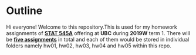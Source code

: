 # Outline
Hi everyone! Welcome to this repository.This is used for my homework assignments of **[STAT 545A](https://stat545.stat.ubc.ca/)** offering at **UBC** during **2019W** term 1. There will be **[five assignments](https://stat545.stat.ubc.ca/evaluation/assignments/)** in total and each of them would be stored in individual folders namely hw01, hw02, hw03, hw04 and hw05 within this repo. 
